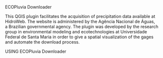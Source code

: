 ECOPluvia Downloader 

This QGIS plugin facilitates the acquisition of precipitation data available at HidroWeb.
The website is administered by the Agência Nacional de Águas, a Brazilian governmental agency.
The plugin was developed by the research group in environmental modeling and ecotechnologies at 
Universidade Federal de Santa Maria in order to give a spatial visualization of the gages and 
automate the download process.

USING ECOPluvia Downloader



